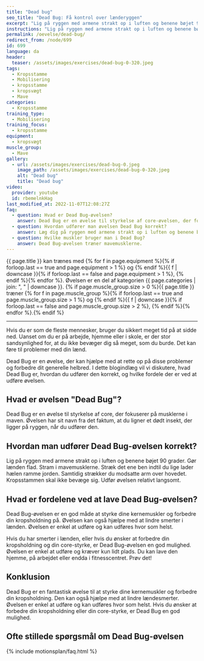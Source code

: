 ```yaml
---
title: "Dead bug"
seo_title: "Dead Bug: Få kontrol over lænderyggen"
excerpt: "Lig på ryggen med armene strakt op i luften og benene bøjet 90 grader. Gør lænden flad. Stram i mavemusklerne. Stræk det ene ben indtil du lige lader hælen ramme jorden. Samtidig strækker du modsatte arm over hovedet. Kropsstammen skal ikke bevæge sig. Udfør øvelsen relativt langsomt. "
instructions: "Lig på ryggen med armene strakt op i luften og benene bøjet 90 grader. Gør lænden flad. Stram i mavemusklerne. Stræk det ene ben indtil du lige lader hælen ramme jorden. Samtidig strækker du modsatte arm over hovedet. Kropsstammen skal ikke bevæge sig. Udfør øvelsen relativt langsomt. "
permalink: /oevelse/dead-bug/
redirect_from: /node/699
id: 699
language: da
header:
  teaser: /assets/images/exercises/dead-bug-0-320.jpeg
tags:
  - Kropsstamme
  - Mobilisering
  - kropsstamme
  - kropsvægt
  - Mave
categories:
  - Kropsstamme
training_type:
  - Mobilisering
training_focus:
  - kropsstamme
equipment:
  - kropsvægt
muscle_group:
  - Mave
gallery:
  - url: /assets/images/exercises/dead-bug-0.jpeg
    image_path: /assets/images/exercises/dead-bug-0-320.jpeg
    alt: "Dead bug"
    title: "Dead bug"
video:
  provider: youtube
  id: rbemelnkHag
last_modified_at: 2022-11-07T12:08:27Z
faq:
  - question: Hvad er Dead Bug-øvelsen?
    answer: Dead Bug er en øvelse til styrkelse af core-øvelsen, der fokuserer på mavemusklerne. Øvelsen har fået sit navn fra det faktum, at du ligner et dødt insekt, der ligger på ryggen, når du udfører den.
  - question: Hvordan udfører man øvelsen Dead Bug korrekt?
    answer: Læg dig på ryggen med armene strakt op i luften og benene bøjet 90 grader. Lænden ligger fladt i gulvet. Spænd dine mavemuskler. Stræk det ene ben, indtil du lige lader hælen røre jorden. Samtidig strækker du den modsatte arm over hovedet. Ryggen må ikke bevæge sig. Udfør øvelsen relativt langsomt i en kontrolleret bevægelse.
  - question: Hvilke muskler bruger man i Dead Bug?
    answer: Dead Bug-øvelsen træner mavemusklerne.
---
```


{{ page.title }} kan trænes med {% for f in page.equipment %}{% if forloop.last == true and page.equipment > 1 %} og {% endif %}{{ f | downcase  }}{% if forloop.last == false and page.equipment > 1 %}, {% endif %}{% endfor %}. Øvelsen er en del af kategorien {{ page.categories | join: ", " | downcase }}. {% if page.muscle_group.size > 0 %}{{ page.title }} træner {% for f in page.muscle_group %}{% if forloop.last == true and page.muscle_group.size > 1 %} og {% endif %}{{ f | downcase }}{% if forloop.last == false and page.muscle_group.size > 2 %}, {% endif %}{% endfor %}.{% endif %}

***

Hvis du er som de fleste mennesker, bruger du sikkert meget tid på at sidde ned. Uanset om du er på arbejde, hjemme eller i skole, er der stor sandsynlighed for, at du ikke bevæger dig så meget, som du burde. Det kan føre til problemer med din lænd.

Dead Bug er en øvelse, der kan hjælpe med at rette op på disse problemer og forbedre dit generelle helbred. I dette blogindlæg vil vi diskutere, hvad Dead Bug er, hvordan du udfører den korrekt, og hvilke fordele der er ved at udføre øvelsen.

## Hvad er øvelsen "Dead Bug"?

Dead Bug er en øvelse til styrkelse af core, der fokuserer på musklerne i maven. Øvelsen har sit navn fra det faktum, at du ligner et dødt insekt, der ligger på ryggen, når du udfører den.

## Hvordan man udfører Dead Bug-øvelsen korrekt? 

Lig på ryggen med armene strakt op i luften og benene bøjet 90 grader. Gør lænden flad. Stram i mavemusklerne. Stræk det ene ben indtil du lige lader hælen ramme jorden. Samtidig strækker du modsatte arm over hovedet. Kropsstammen skal ikke bevæge sig. Udfør øvelsen relativt langsomt.

## Hvad er fordelene ved at lave Dead Bug-øvelsen?

Dead Bug-øvelsen er en god måde at styrke dine kernemuskler og forbedre din kropsholdning på. Øvelsen kan også hjælpe med at lindre smerter i lænden. Øvelsen er enkel at udføre og kan udføres hvor som helst.

Hvis du har smerter i lænden, eller hvis du ønsker at forbedre din kropsholdning og din core-styrke, er Dead Bug-øvelsen en god mulighed. Øvelsen er enkel at udføre og kræver kun lidt plads. Du kan lave den hjemme, på arbejdet eller endda i fitnesscentret. Prøv det!

## Konklusion

Dead Bug er en fantastisk øvelse til at styrke dine kernemuskler og forbedre din kropsholdning. Den kan også hjælpe med at lindre lændesmerter. Øvelsen er enkel at udføre og kan udføres hvor som helst. Hvis du ønsker at forbedre din kropsholdning eller din core-styrke, er Dead Bug en god mulighed.

## Ofte stillede spørgsmål om Dead Bug-øvelsen

{% include motionsplan/faq.html %}
